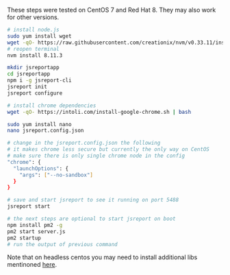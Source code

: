 
These steps were tested on CentOS 7 and Red Hat 8.
They may also work for other versions.

```bash
# install node.js
sudo yum install wget
wget -qO- https://raw.githubusercontent.com/creationix/nvm/v0.33.11/install.sh | bash
# reopen terminal
nvm install 8.11.3

mkdir jsreportapp
cd jsreportapp
npm i -g jsreport-cli
jsreport init
jsreport configure

# install chrome dependencies
wget -qO- https://intoli.com/install-google-chrome.sh | bash

sudo yum install nano
nano jsreport.config.json

# change in the jsreport.config.json the following
# it makes chrome less secure but currently the only way on CentOS
# make sure there is only single chrome node in the config
"chrome": {
  "launchOptions": {
    "args": ["--no-sandbox"]
  }
}

# save and start jsreport to see it running on port 5488
jsreport start

# the next steps are optional to start jsreport on boot
npm install pm2 -g
pm2 start server.js
pm2 startup
# run the output of previous command
```
Note that on headless centos you may need to install additional libs mentinoned [here](https://github.com/GoogleChrome/puppeteer/blob/master/docs/troubleshooting.md#chrome-headless-doesnt-launch-on-unix).
